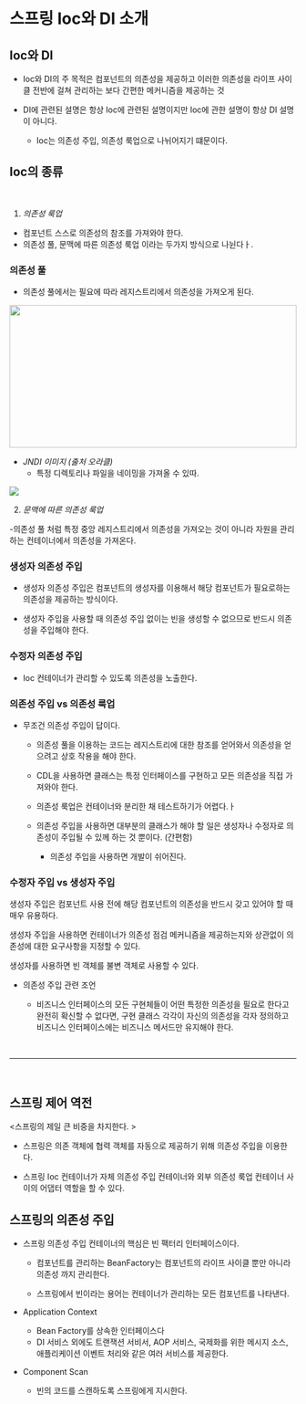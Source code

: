 
# 스프링 Ioc와 DI 소개


## Ioc와 DI
- Ioc와 DI의 주 목적은 컴포넌트의 의존성을 제공하고 이러한 의존성을 라이프 사이클 전반에 걸쳐 관리하는 보다 간편한 메커니즘을 제공하는 것

- DI에 관련된 설명은 항상 Ioc에 관련된 설명이지만 Ioc에 관한 설명이 항상 DI 설명이 아니다.
    - Ioc는 의존성 주입, 의존성 룩업으로 나뉘어지기 떄문이다. 


## Ioc의 종류

<br/>

1. *의존성 룩업*

- 컴포넌트 스스로 의존성의 참조를 가져와야 한다. 
- 의존성 풀, 문맥에 따른 의존성 룩업 이라는 두가지 방식으로 나뉜다ㅏ. 

### 의존성 풀

- 의존성 풀에서는 필요에 따라 레지스트리에서 의존성을 가져오게 된다. 


<img src="/Users/yushin/kys/projects/TIL/Study/전문가를 위한 스프링5/3장/의존성풀.png" height = 250pm width = 100%>

- *JNDI 이미지 (출처 오라클)* 
    - 특정 디렉토리나 파일을 네이밍을 가져올 수 있따.  

<img src = "/Users/yushin/kys/projects/TIL/Study/전문가를 위한 스프링5/3장/JNDI.png">


2. *문맥에 따른 의존성 룩업*

-의존성 풀 처럼 특정 중앙 레지스트리에서 의존성을 가져오는 것이 아니라 자원을 관리하는 컨테이너에서 의존성을 가져온다. 


### 생성자 의존성 주입

- 생성자 의존성 주입은 컴포넌트의 생성자를 이용해서 해당 컴포넌트가 필요로하는 의존성을 제공하는 방식이다. 

- 생성자 주입을 사용할 때 의존성 주입 없이는 빈을 생성할 수 없으므로 반드시 의존성을 주입해야 한다.

### 수정자 의존성 주입

- Ioc 컨테이너가 관리할 수 있도록 의존성을 노출한다. 



### 의존성 주입 vs 의존성 룩업

- 무조건 의존성 주입이 답이다.
    - 의존성 풀을 이용하는 코드는 레지스트리에 대한 참조를 얻어와서 의존성을 얻으려고 상호 작용을 해야 한다. 
    
    - CDL을 사용하면 클래스는 특정 인터페이스를 구현하고 모든 의존성을 직접 가져와야 한다. 

    - 의존성 룩업은 컨테이너와 분리한 채 테스트하기가 어렵다.ㅏ 

    - 의존성 주입을 사용하면 대부분의 클래스가 해야 할 일은 생성자나 수정자로 의존성이 주입될 수 있께 하는 것 뿐이다. (간편함)

        - 의존성 주입을 사용하면 개발이 쉬어진다.
    
### 수정자 주입 vs 생성자 주입

생성자 주입은 컴포넌트 사용 전에 해당 컴포넌트의 의존성을 반드시 갖고 있어야 할 때 매우 유용하다. <br/>

생성자 주입을 사용하면 컨테이너가 의존성 점검 메커니즘을 제공하는지와 상관없이
의존성에 대한 요구사항을 지정할 수 있다.  <br/>

생성자를 사용하면  빈 객체를 불변 객체로 사용할 수 있다.


- 의존성 주입 관련 조언

    - 비즈니스 인터페이스의 모든 구현체들이 어떤 특정한 의존성을 필요로 한다고 완전히 확신할 수 없다면, 구현 클래스 각각이 자신의 의존성을 각자 정의하고 비즈니스 인터페이스에는 비즈니스 메서드만 유지해야 한다. 

<br/>

---

<br/>

## 스프링 제어 역전

<스프링의 제일 큰 비중을 차지한다. >

- 스프링은 의존 객체에 협력 객체를 자동으로 제공하기 위해 의존성 주입을 이용한다. 


- 스프링 Ioc 컨테이너가 자체 의존성 주입 컨테이너와 외부 의존성 룩업 컨테이너 사이의 어댑터 역할을 할 수 있다. 

## 스프링의 의존성 주입

- 스프링 의존성 주입 컨테이너의 핵심은 빈 팩터리 인터페이스이다. 
    - 컴포넌트를 관리하는 BeanFactory는 컴포넌트의 라이프 사이클 뿐만 아니라 의존성 까지 관리한다. 

    - 스프링에서 빈이라는 용어는 컨테이너가 관리하는 모든 컴포넌트를 나타낸다. 


- Application Context
    -  Bean Factory를 상속한 인터페이스다 
    - DI 서비스 외에도 트랜잭션 서비서, AOP 서비스, 국제화를 위한 메시지 소스, 애플리케이션 이벤트 처리와 같은 여러 서비스를 제공한다. 



- Component Scan 
    - 빈의 코드를 스캔하도록 스프링에게 지시한다. 